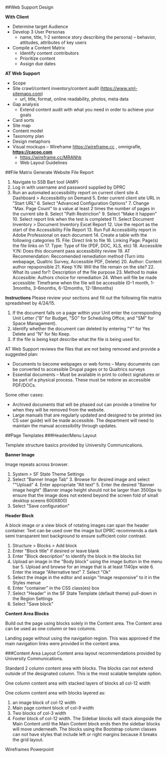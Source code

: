 ##Web Support Design

**With Client**
* Determine target Audience
* Develop 3 User Personas
    * name, title, 1-2 sentence story describing the persona) – behavior, attitudes, attributes of key users
* Compile a Content Matrix
    * Identify content contributors
    * Prioritize content
    * Assign due dates

**AT Web Support**
* Scope
* Site crawl/content inventory/content audit (https://www.xml-sitemaps.com)
    * url, title, format, online readability, photos, meta data
* Gap analysis
    * Extend content audit with what you need in order to achieve your goals
* Card sorts
* Site map
* Content model
* Taxonomy plan
* Design metaphors
* Visual mockups – Wireframe https://wireframe.cc , omnigrafle, **https://cacoo.com**
    * https://wireframe.cc/MRANhk
    * Web Layout Guidelines

##File Matrix
Generate Website File Report
1. Navigate to SSB Bart tool (AMP)
2. Log in with username and password supplied by DPRC
3. Run an automated accessibility report on current client site
    4. Dashboard > Accessibility on Demand
    5. Enter current client site URL in "Start URL"
    6. Select "Advanced Configuration Options"
        7. Change "Max. Page Count" to a value at least 2 times the number of pages in the current site
        8. Select "Path Restriction"
        9. Select "Make it happen"
    10. Select report link when the test is completed
    11. Select Document Inventory > Document Inventory Excel Report
    12. Use the report as the start of the Accessibility File Report
    13. Run Full Accessibility report in Adobe Professional on each document
    14. Create a table with the following categories
        15. File: Direct link to file
        16. Linking Page: Page(s) the file links on
        17. Type: Type of file (PDF, DOC, XLS, etc)
        18. Accessible Y/N: Does this document pass accessibility review
        19. AT Recommendation: Reccomended remediation method (Turn into webapage, Qualtric Survey, Accessible PDF, Delete)
        20. Author: Content author repsponsible
        21. Keep Y/N: Will the file remain on the site?
        22. What its used for?: Description of the file purpose
        23. Method to make Accessible: Authors choice for remediation
        24. When will file be made accessible: Timeframe when the file will be accessible (0-1 month, 1-3months, 3-6months, 6-12months, 12-18months)

**Instructions**
Please review your sections and fill out the following file matrix spreadsheet by 4/24/15.

1. If the document falls on a page within your Unit enter the corresponding Unit Letter ("B" for Budget, "SO" for Scheduling Office, and "SM" for Space Management).
2. Identify whether the document can deleted by entering "Y" for Yes Delete and "N" for No Keep.
3. If the file is being kept describe what the file is being used for.

AT Web Support reviews the files that are not being removed and provide a suggested plan:
* Documents to become webpages or web forms – Many documents can be converted to accessible Drupal pages or to Qualtrics surveys
* Essential documents – Must be available in print to collect signatures or be part of a physical process. These must be redone as accessible PDF/DOCs.

Some other cases:
* Archived documents that will be phased out can provide a timeline for when they will be removed from the website.
* Large manuals that are regularly updated and designed to be printed (ex CS user guide) will be made accessible.  The department will need to maintain the manual accessibility through updates.

##Page Templates
###Header/Menu Layout

Template structure basics provided by University Communications.

**Banner Image**

Image repeats across browser.



1. System > SF State Theme Settings
2. Select "Banner Image Tab"
    3. Browse for desired image and select ""Upload"
    4. Enter appropriate "Alt text"
    5. Enter the desired "Banner image height"
    (Banner image height should not be larger than 3500px to ensure that the image does not extend beyond the screen fold of small desktop sceens 600X800)
7. Select "Save configuration"

**Header Block**

A block image or a view block of rotating images can span the header container.  Text can be used over the image but DPRC recommends a dark semi transparent text background to ensure sufficient color contrast.



1. Structure > Blocks > Add block
2. Enter "Block title" if desired or leave blank
3. Enter "Block description" to identify the block in the blocks list
4. Upload an image in the "Body block" using the image button in the menu bar
    5. Upload and browse for an image that is at least 1140px wide
    6. Enter the image "Alternative text"
    7. Select "Ok"
8. Select the image in the editor and assign "Image responsive" to it in the Styles menue
9. Enter "container" in the CSS class(es) box
10. Select "Header" in the SF State Template (default theme) pull-down in the Region Settings
11. Select "Save block"

**Content Area Blocks**

Build out the page using blocks solely in the Content area.  The Content area can be used as one column or two columns.



Landing page without using the navigation region.  This was approved if the main navigation links were provided in the content area.



###Content Area Layout
Content area layout recommendations provided by University Communications.

Standard 2 column content area with blocks.  The blocks can not extend outside of the designated column.  This is the most scalable template option. 



One column content area with stacked layers of blocks all col-12 width



One column content area with blocks layered as:

1. an image block of col-12 width
2. Main page content block of col-9 width
3. Two blocks of col-3 width
4. Footer block of col-12 width.
The Sidebar blocks will stack alongside the Main Content until the Main Content block ends then the sidebar blocks will move underneath.  The blocks using the Bootstrap column classes can not have styles that include left or right margins because it breaks the grid layout.  

Wireframes Powerpoint